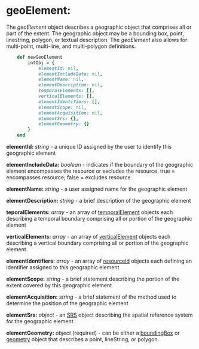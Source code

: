 # geoElement:

The *geoElement* object describes a geographic object that comprises all or part of the extent.  The geographic object may be a bounding box, point, linestring, polygon, or textual description.  The *geoElement* also allows for multi-point, multi-line, and multi-polygon definitions.

````ruby
    def newGeoElement
        intObj = {
            elementId: nil,
            elementIncludeData: nil,
            elementName: nil,
            elementDescription: nil,
            temporalElements: [],
            verticalElements: [],
            elementIdentifiers: [],
            elementScope: nil,
            elementAcquisition: nil,
            elementSrs: {},
            elementGeometry: {}
        }
    end
````

__elementId:__ *string* - a unique ID assigned by the user to identify this geographic element

__elementIncludeData:__ *boolean* - indicates if the boundary of the geographic element encompasses the resource or excludes the resource.  true = encompasses resource; false = excludes resource

__elementName:__ *string* - a user assigned name for the geographic element

__elementDescription:__ *string* - a brief description of the geographic element

__teporalElements:__ *array* - an array of [temporalElement](../mdtranslator/temporalElement.md) objects each describing a temporal boundary comprising all or portion of the geographic element

__verticalElements:__ *array* - an array of [verticalElement](../mdtranslator/verticalElement.md) objects each describing a vertical boundary comprising all or portion of the geographic element

__elementIdentifiers:__ *array* - an array of [resourceId](../mdtranslator/resourceId.md) objects each defining an identifier assigned to this geographic element

__elementScope:__ *string* - a brief statement describing the portion of the extent covered by this geographic element

__elementAcquisition:__ *string* - a brief statement of the method used to determine the position of the geographic element

__elementSrs:__ *object* - an [SRS](../mdtranslator/SRS.md) object describing the spatial reference system for the geographic element

__elementGeometry:__ *object* (required) - can be either a [boundingBox](../mdtranslator/boundingBox.md) or [geometry](../mdtranslator/geometry.md) object that describes a point, lineString, or polygon.
